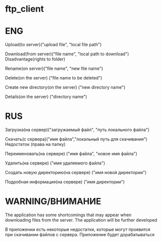 # ftp_client

# ENG
Upload(to server)("upload file", "local file path")

Download(from server)("file name", "local path to download") Disadvantage(rights to folder)

Rename(on server)("file name", "new file name")

Delete(on the server) ("file name to be deleted")

Create new directory(on the server) ("new directory name")

Details(on the server) ("directory name")

# RUS
Загрузка(на сервер)("загружаемый файл", "путь локального файла")

Скачать(с сервера)("имя файла","локальный путь для скачивания") Недостаток (права на папку)

Переименовать(на сервере) ("имя файла", "новое имя файла")

Удалить(на сервере) ("имя удаляемого файла")

Создать новую директорию(на сервере) ("имя новой директории")

Подробная информация(на сервере) ("имя директории")

# WARNING/ВНИМАНИЕ
The application has some shortcomings that may appear when downloading files from the server. The application will be further developed

В приложении есть некоторые недостатки, которые могут проявится при скачивании файлов с сервера. Приложение будет дорабатываться
